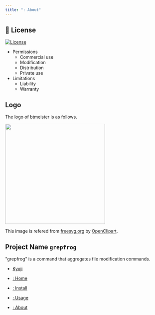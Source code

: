 ```yaml
---
title: ": About"
---
```


## :scroll: License

[![License](https://img.shields.io/badge/License-MIT-green)](https://github.com/kyoji63/grepfrog/blob/main/LICENSE)

* Permissions
    * Commercial use
    * Modification
    * Distribution
    * Private use
* Limitations
    * Liability
    * Warranty

## Logo

The logo of btmeister is as follows.

<img src="https://user-images.githubusercontent.com/90143019/165062158-0bee35a4-c7b8-4797-8568-5b3570137c4f.png" width="320px">

This image is refered from [freesvg.org](https://freesvg.org/worker-with-tool) by [OpenClipart](https://freesvg.org/by/OpenClipart).

## Project Name `grepfrog`

"grepfrog" is a command that aggregates file modification commands.


* [Kyoji]([@kyoji63](https://github.com/kyoji63))

* [: Home](../)
* [: Install](../install)
* [: Usage](../usage)
* [: About](./)